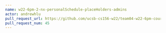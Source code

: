 ```yaml
---
name: w22-6pm-2-nx-personalSchedule-placeHolders-admins
actor: andrewhlu
pull_request_url: https://github.com/ucsb-cs156-w22/team04-w22-6pm-courses/pull/45
pull_request_num: 45
---
```

